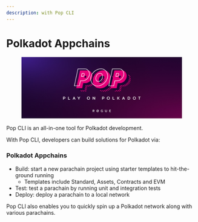 ```yaml
---
description: with Pop CLI
---
```


# Polkadot Appchains

<figure><img src=".gitbook/assets/image.png" alt=""><figcaption></figcaption></figure>

Pop CLI is an all-in-one tool for Polkadot development.

With Pop CLI, developers can build solutions for Polkadot via:

### Polkadot Appchains

* Build: start a new parachain project using starter templates to hit-the-ground running
  * Templates include Standard, Assets, Contracts and EVM
* Test: test a parachain by running unit and integration tests
* Deploy: deploy a parachain to a local network

Pop CLI also enables you to quickly spin up a Polkadot network along with various parachains.

